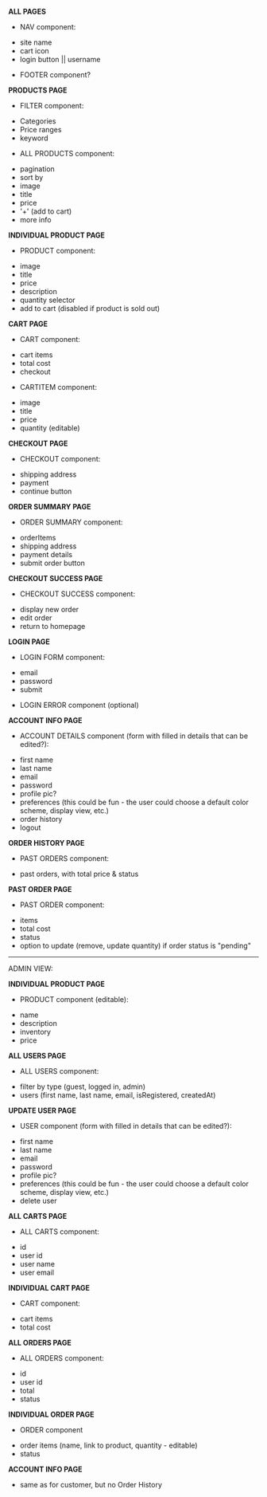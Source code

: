 **ALL PAGES**

* NAV component:
- site name
- cart icon
- login button || username

* FOOTER component?

**PRODUCTS PAGE**

* FILTER component:
- Categories
- Price ranges
- keyword

* ALL PRODUCTS component:
- pagination
- sort by
- image
- title
- price
- '+' (add to cart)
- more info

**INDIVIDUAL PRODUCT PAGE**

* PRODUCT component:
- image
- title
- price
- description
- quantity selector
- add to cart (disabled if product is sold out)

**CART PAGE**

* CART component:
- cart items
- total cost
- checkout

* CARTITEM component:
- image
- title
- price
- quantity (editable)

**CHECKOUT PAGE**

* CHECKOUT component:
- shipping address
- payment
- continue button

**ORDER SUMMARY PAGE**

* ORDER SUMMARY component:
- orderItems
- shipping address
- payment details
- submit order button

**CHECKOUT SUCCESS PAGE**

* CHECKOUT SUCCESS component:
- display new order
- edit order
- return to homepage

**LOGIN PAGE**

* LOGIN FORM component:
- email
- password
- submit

* LOGIN ERROR component (optional)

**ACCOUNT INFO PAGE**

* ACCOUNT DETAILS component (form with filled in details that can be edited?):
- first name
- last name
- email
- password
- profile pic?
- preferences (this could be fun - the user could choose a default color scheme, display view, etc.)
- order history
- logout

**ORDER HISTORY PAGE**

* PAST ORDERS component:
- past orders, with total price & status

**PAST ORDER PAGE**

* PAST ORDER component:
- items
- total cost
- status
- option to update (remove, update quantity) if order status is "pending"

-----------

ADMIN VIEW:

**INDIVIDUAL PRODUCT PAGE**

* PRODUCT component (editable):
- name
- description
- inventory
- price

**ALL USERS PAGE**

* ALL USERS component:
- filter by type (guest, logged in, admin)
- users (first name, last name, email, isRegistered, createdAt)

**UPDATE USER PAGE**

* USER component (form with filled in details that can be edited?):
- first name
- last name
- email
- password
- profile pic?
- preferences (this could be fun - the user could choose a default color scheme, display view, etc.)
- delete user

**ALL CARTS PAGE**

* ALL CARTS component:
- id
- user id
- user name
- user email

**INDIVIDUAL CART PAGE**

* CART component:
- cart items
- total cost

**ALL ORDERS PAGE**

* ALL ORDERS component:
- id
- user id
- total
- status

**INDIVIDUAL ORDER PAGE**

* ORDER component
- order items (name, link to product, quantity - editable)
- status

**ACCOUNT INFO PAGE**

- same as for customer, but no Order History